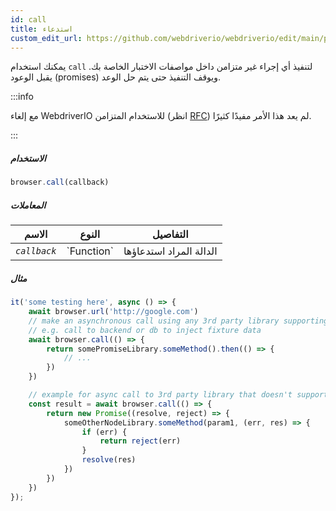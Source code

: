 ```yaml
---
id: call
title: استدعاء
custom_edit_url: https://github.com/webdriverio/webdriverio/edit/main/packages/webdriverio/src/commands/browser/call.ts
---
```


يمكنك استخدام `call` لتنفيذ أي إجراء غير متزامن داخل مواصفات الاختبار الخاصة بك.
يقبل الوعود (promises) ويوقف التنفيذ حتى يتم حل الوعد.

:::info

مع إلغاء WebdriverIO للاستخدام المتزامن (انظر [RFC](https://github.com/webdriverio/webdriverio/discussions/6702))
لم يعد هذا الأمر مفيدًا كثيرًا.

:::

##### الاستخدام

```js
browser.call(callback)
```

##### المعاملات

<table>
  <thead>
    <tr>
      <th>الاسم</th><th>النوع</th><th>التفاصيل</th>
    </tr>
  </thead>
  <tbody>
    <tr>
      <td><code><var>callback</var></code></td>
      <td>`Function`</td>
      <td>الدالة المراد استدعاؤها</td>
    </tr>
  </tbody>
</table>

##### مثال

```js title="call.js"
it('some testing here', async () => {
    await browser.url('http://google.com')
    // make an asynchronous call using any 3rd party library supporting promises
    // e.g. call to backend or db to inject fixture data
    await browser.call(() => {
        return somePromiseLibrary.someMethod().then(() => {
            // ...
        })
    })

    // example for async call to 3rd party library that doesn't support promises
    const result = await browser.call(() => {
        return new Promise((resolve, reject) => {
            someOtherNodeLibrary.someMethod(param1, (err, res) => {
                if (err) {
                    return reject(err)
                }
                resolve(res)
            })
        })
    })
});
```